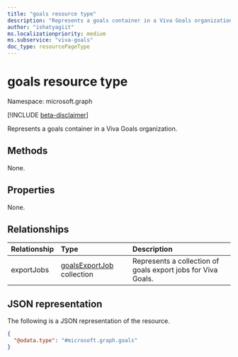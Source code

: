 ```yaml
---
title: "goals resource type"
description: "Represents a goals container in a Viva Goals organization."
author: "ishatyagiit"
ms.localizationpriority: medium
ms.subservice: "viva-goals"
doc_type: resourcePageType
---
```


# goals resource type

Namespace: microsoft.graph

[!INCLUDE [beta-disclaimer](../../includes/beta-disclaimer.md)]

Represents a goals container in a Viva Goals organization.

## Methods
None.

## Properties
None.

## Relationships
|Relationship|Type|Description|
|:---|:---|:---|
|exportJobs|[goalsExportJob](../resources/goalsexportjob.md) collection|Represents a collection of goals export jobs for Viva Goals.|

## JSON representation
The following is a JSON representation of the resource.
<!-- {
  "blockType": "resource",
  "keyProperty": "id",
  "@odata.type": "microsoft.graph.goals",
  "openType": false
}
-->
``` json
{
  "@odata.type": "#microsoft.graph.goals"
}
```
